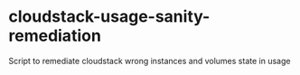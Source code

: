 cloudstack-usage-sanity-remediation
===================================

Script to remediate cloudstack wrong instances and volumes state in usage
